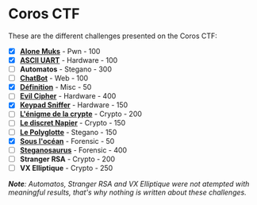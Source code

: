 # Coros CTF

These are the different challenges presented on the Coros CTF:

- [x] __[Alone Muks](./Alone%20Muks)__ - Pwn - 100
- [x] __[ASCII UART](./ASCII%20UART)__ - Hardware - 100
- [ ] __Automatos__ - Stegano - 300
- [ ] __[ChatBot](./ChatBot)__ - Web - 100
- [x] __[Définition](./Définition)__ - Misc - 50
- [ ] __[Evil Cipher](./Evil%20Cipher)__ - Hardware - 400
- [x] __[Keypad Sniffer](./Keypad%20Sniffer)__ - Hardware - 150
- [ ] __[L'énigme de la crypte](./L%27énigme%20de%20la%20crypte/)__ - Crypto - 200
- [ ] __[Le discret Napier](./Le%20discret%20Napier)__ - Crypto - 150
- [ ] __[Le Polyglotte](./Le%20Polyglotte)__ - Stegano - 150
- [x] __[Sous l'océan](./Sous%20l%27océan)__ - Forensic - 50
- [ ] __[Steganosaurus](./Steganosaurus)__ - Forensic - 400
- [ ] __Stranger RSA__ - Crypto - 200
- [ ] __VX Elliptique__ - Crypto - 250

*__Note__: Automatos, Stranger RSA and VX Elliptique were not atempted with meaningful results, that's why nothing is written about these challenges.*